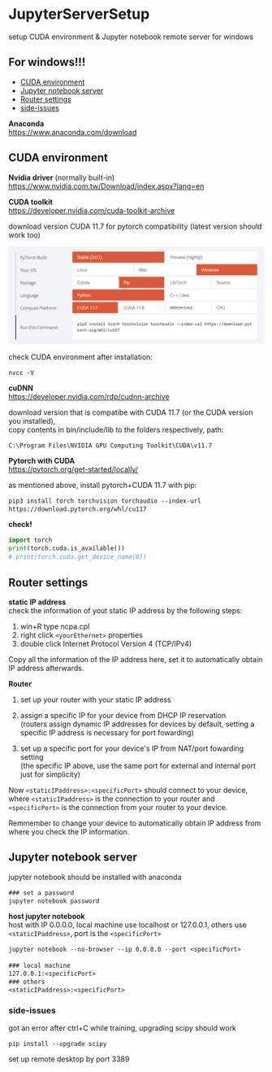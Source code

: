 # JupyterServerSetup
setup CUDA environment &amp; Jupyter notebook remote server for windows

## For windows!!!

* [ CUDA environment ](#cuda)
* [ Jupyter notebook server ](#server)
* [ Router settings ](#router)
* [ side-issues](#issue)

**Anaconda**\
https://www.anaconda.com/download

<a name="cuda"></a>
## CUDA environment

**Nvidia driver** (normally built-in)\
https://www.nvidia.com.tw/Download/index.aspx?lang=en

**CUDA toolkit**\
https://developer.nvidia.com/cuda-toolkit-archive

download version CUDA 11.7 for pytorch compatibility (latest version should work too)

<img src="https://github.com/doggydoggy0101/JupyterServerSetup/blob/main/pytorch.png" alt="image" width="800"/>

check CUDA environment after installation:

```shell
nvcc -V
```

**cuDNN**\
https://developer.nvidia.com/rdp/cudnn-archive

download version that is compatibe with CUDA 11.7 (or the CUDA version you installed),\
copy contents in bin/include/lib to the folders respectively, path:

```
C:\Program Files\NVIDIA GPU Computing Toolkit\CUDA\v11.7
```

**Pytorch with CUDA**\
https://pytorch.org/get-started/locally/

as mentioned above, install pytorch+CUDA 11.7 with pip:

```shell
pip3 install torch torchvision torchaudio --index-url https://download.pytorch.org/whl/cu117
```

**check!**
```python
import torch
print(torch.cuda.is_available())
# print(torch.cuda.get_device_name(0))
```


<a name="router"></a>
## Router settings
**static IP address**\
check the information of yout static IP address by the following steps:


1. win+R type ncpa.cpl
2. right click ```<yourEthernet>``` properties
3. double click Internet Protocol Version 4 (TCP/IPv4) 

Copy all the information of the IP address here, set it to automatically obtain IP address afterwards.

**Router**

1. set up your router with your static IP address

2. assign a specific IP for your device from DHCP IP reservation\
   (routers assign dynamic IP addresses for devices by default, setting a specific IP address is necessary for port fowarding)

3. set up a specific port for your device's IP from NAT/port fowarding setting\
   (the specific IP above, use the same port for external and internal port just for simplicity)

Now ```<staticIPaddress>:<specificPort>``` should connect to your device, where ```<staticIPaddress>``` is the connection to your router and ```<specificPort>``` is the connection from your router to your device. 

Remmember to change your device to automatically obtain IP address from where you check the IP information.


<a name="server"></a>
## Jupyter notebook server
jupyter notebook should be installed with anaconda

```shell
### set a password
jupyter notebook password
```

**host jupyter notebook**\
host with IP 0.0.0.0, local machine use localhost or 127.0.0.1, others use ```<staticIPaddress>```, port is the ```<specificPort>```

```shell
jupyter notebook --no-browser --ip 0.0.0.0 --port <specificPort>

### local machine
127.0.0.1:<specificPort>
### others
<staticIPaddress>:<specificPort>
```

<a name="issue"></a>
### side-issues
got an error after ctrl+C while training, upgrading scipy should work
```shell
pip install --upgrade scipy
```

set up remote desktop by port 3389
